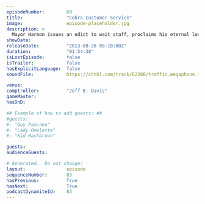```yaml
---
episodeNumber:        69
title:                "Cobra Customer Service"
image:                episode-placeholder.jpg
description: >
  Mayor Harmon issues an edict to wait staff, proclaims his eternal love for Erin and signs off on gay weddings.
showDate:             
releaseDate:          "2013-08-26 08:10:00Z"
duration:             "01:54:38"
isLostEpisode:        false
isTrailer:            false
hasExplicitLanguage:  false
soundFile:            https://chtbl.com/track/E2288/traffic.megaphone.fm/STA2718692113.mp3?updated=1555611552

venue:                
comptroller:          "Jeff B. Davis"
gameMaster:           
hasDnD:               

## Example of how to add guests: ##
#guests:
#- "Guy Pancake"
#- "Lady Omelette"
#- "Kid Hashbrown"

guests:
audienceGuests:

# Generated.  Do not change:
layout:               episode
sequenceNumber:       83
hasPrevious:          True
hasNext:              True
podcastDynamiteId:    83
---
```


<!-- The episode description will be rendered here -->
<!-- Add your content below here -->


